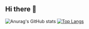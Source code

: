 ## Hi there 👋

<!--
**experi-do/experi-do** is a ✨ _special_ ✨ repository because its `README.md` (this file) appears on your GitHub profile.

Here are some ideas to get you started:

- 🔭 I’m currently working on ...
- 🌱 I’m currently learning ...
- 👯 I’m looking to collaborate on ...
- 🤔 I’m looking for help with ...
- 💬 Ask me about ...
- 📫 How to reach me: ...
- 😄 Pronouns: ...
- ⚡ Fun fact: ...
-->

![Anurag's GitHub stats](https://github-readme-stats.vercel.app/api?username=experi-do&show_icons=true&theme=radical)
[![Top Langs](https://github-readme-stats.vercel.app/api/top-langs/?username=experi-do&layout=compact)](https://github.com/delay-100/github-readme-stats)
